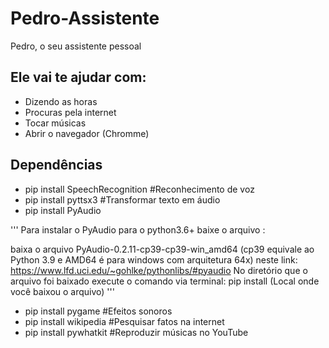 # Pedro-Assistente
Pedro, o seu assistente pessoal
## Ele vai te ajudar com:

- Dizendo as horas
- Procuras pela internet
- Tocar músicas
- Abrir o navegador (Chromme)

## Dependências
- pip install SpeechRecognition #Reconhecimento de voz
- pip install pyttsx3 #Transformar texto em áudio
- pip install PyAudio

'''
Para instalar o PyAudio para o python3.6+ baixe o arquivo :

baixa o arquivo PyAudio-0.2.11-cp39-cp39-win_amd64 (cp39 equivale ao Python 3.9 e AMD64 é para windows com arquitetura 64x) neste link: https://www.lfd.uci.edu/~gohlke/pythonlibs/#pyaudio
No diretório que o arquivo foi baixado execute o comando via terminal: pip install (Local onde você baixou o arquivo)
'''

- pip install pygame #Efeitos sonoros
- pip install wikipedia #Pesquisar fatos na internet
- pip install pywhatkit #Reproduzir músicas no YouTube
